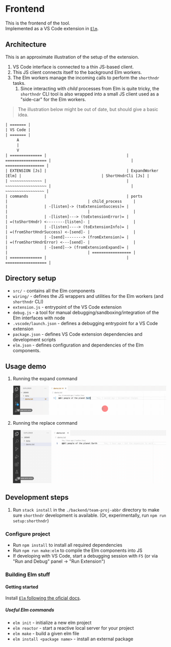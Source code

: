 # Frontend

This is the frontend of the tool.  
Implemented as a VS Code extension in [`Elm`](https://elm-lang.org/).

## Architecture

This is an approximate illustration of the setup of the extension.

1. VS Code interface is connected to a thin JS-based client.
2. This JS client connects itself to the background Elm workers.
3. The Elm workers manage the incoming calls to perform the `shorthndr` tasks.
   1. Since interacting with _child_ processes from Elm is quite tricky,
      the `shorthndr` CLI tool is also wrapped into a small JS client used as
      a "side-car" for the Elm workers.

> The illustration below might be out of date, but should give a basic idea.

```plaintext
| ======= |
| VS Code |
| ======= |
     A
     |
     V
| ============== |                                   | ================== |                                   | ================= |
| EXTENSION [Js] |                                   | ExpandWorker [Elm] |                                   | ShortHndrCli [Js] |
| ~~~~~~~~~~~~~~ |                                   | ~~~~~~~~~~~~~~~~~~ |                                   | ~~~~~~~~~~~~~~~~~ |
| commands       |                                   | ports              |                                   | child_process     |
|                | -[listen]-> (toExtensionSuccess)= |                    |                                   |                   |
|                | -[listen]---> (toExtensionError)= |                    | =(toShortHndr) <--------[listen]- |                   |
|                | -[listen]----> (toExtensionInfo)= |                    | =(fromShortHndrSuccess) <-[send]- |                   |
|                | -[send]--------> (fromExtension)= |                    | =(fromShortHndrError) <---[send]- |                   |
|                | -[send]--> (fromExtensionExpand)= |                    |                                   | ================= |
| ============== |                                   | ================== | 
```

## Directory setup

- `src/` - contains all the Elm components
- `wiring/` - defines the JS wrappers and utilities for the Elm workers (and `shorthndr` CLI)
- `extension.js` - entrypoint of the VS Code extension
- `debug.js` - a tool for manual debugging/sandboxing/integration of the Elm interfaces with node
- `.vscode/launch.json` - defines a debugging entrypoint for a VS Code extension
- `package.json` - defines VS Code extension dependencies and development scripts
- `elm.json` - defines configuration and dependencies of the Elm components.

## Usage demo

1. Running the expand command

    ![ShortHndr: Expand](./md_resources/expand.gif)

2. Running the replace command

    ![ShortHndr: Replace](./md_resources/replace.gif)

## Development steps

1. Run `stack install` in the `./backend/team-proj-abbr` directory
   to make sure `shorthndr` development is available.
   (Or, experimentally, run `npm run setup:shorthndr`)

### Configure project

- Run `npm install` to install all required dependencies
- Run `npm run make:elm` to compile the Elm components into JS
- If developing with VS Code, start a debugging session
  with `F5` (or via "Run and Debug" panel -> "Run Extension")

### Building Elm stuff

#### Getting started

Install [`Elm` following the oficial docs](https://guide.elm-lang.org/install/elm.html).

##### Useful Elm commands

- `elm init` - initialize a new elm project
- `elm reactor` - start a reactive local server for your project
- `elm make` - build a given elm file
- `elm install <package name>` - install an external package
